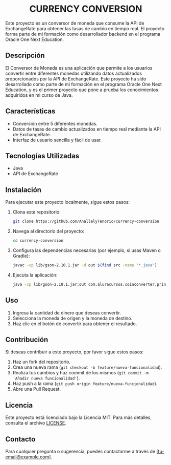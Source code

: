 <h1 align="center"> CURRENCY CONVERSION </h1>

Este proyecto es un conversor de moneda que consume la API de ExchangeRate para obtener las tasas de cambio en tiempo real. El proyecto forma parte de mi formación como desarrollador backend en el programa Oracle One Next Education.

## Descripción

El Conversor de Moneda es una aplicación que permite a los usuarios convertir entre diferentes monedas utilizando datos actualizados proporcionados por la API de ExchangeRate. Este proyecto ha sido desarrollado como parte de mi formación en el programa Oracle One Next Education, y es el primer proyecto que pone a prueba los conocimientos adquiridos en mi curso de Java.

## Características

- Conversión entre 5 diferentes monedas.
- Datos de tasas de cambio actualizados en tiempo real mediante la API de ExchangeRate.
- Interfaz de usuario sencilla y fácil de usar.

## Tecnologías Utilizadas

- Java
- API de ExchangeRate

## Instalación

Para ejecutar este proyecto localmente, sigue estos pasos:

1. Clona este repositorio:

    ```bash
    git clone https://github.com/AnallelyTenorio/currency-conversion
    ```

2. Navega al directorio del proyecto:

    ```bash
    cd currency-conversion
    ```

3. Configura las dependencias necesarias (por ejemplo, si usas Maven o Gradle):

    ```bash
    javac -cp lib/gson-2.10.1.jar -d out $(find src -name "*.java")
    ```

4. Ejecuta la aplicación:

    ```bash
    java -cp lib/gson-2.10.1.jar:out com.aluracursos.coinconverter.principal.Main
    ```

## Uso

1. Ingresa la cantidad de dinero que deseas convertir.
2. Selecciona la moneda de origen y la moneda de destino.
3. Haz clic en el botón de convertir para obtener el resultado.

## Contribución

Si deseas contribuir a este proyecto, por favor sigue estos pasos:

1. Haz un fork del repositorio.
2. Crea una nueva rama (`git checkout -b feature/nueva-funcionalidad`).
3. Realiza tus cambios y haz commit de los mismos (`git commit -m 'Añadir nueva funcionalidad'`).
4. Haz push a la rama (`git push origin feature/nueva-funcionalidad`).
5. Abre una Pull Request.

## Licencia

Este proyecto está licenciado bajo la Licencia MIT. Para más detalles, consulta el archivo [LICENSE](LICENSE).

## Contacto

Para cualquier pregunta o sugerencia, puedes contactarme a través de [tu-email@example.com].

